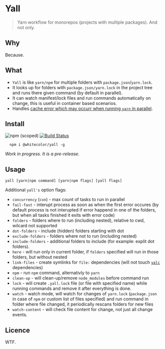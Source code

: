 # Yall

> Yarn workflow for monorepos (projects with multiple packages). And not only.

## Why

Because.

## What

- `Yall` is like `yarn/npm` for multiple folders with `package.json`/`yarn.lock`. 
- It looks up for folders with `package.json/yarn.lock` in the project tree and runs there given command (by default in parallel).
- It can watch manifest/lock files and run commands automatically on change, this is useful in container based scenarios.
- Handles [cache error which may occurr when running `yarn` in parallel](https://github.com/yarnpkg/yarn/issues/683).

## Install

![npm (scoped)](https://img.shields.io/npm/v/@whitecolor/yall.svg?maxAge=86400) [![Build Status](https://travis-ci.org/whitecolor/yall.svg?branch=master)](https://travis-ci.org/whitecolor/yall)

```
  npm i @whitecolor/yall -g
```

*Work in progress. It is a pre-release.*

## Usage 

```
yall [yarn|npm command] [yarn|npm flags] [yall flags]
```

Additional `yall's` option flags:

- `concurrency` (`con`) - max count of tasks to run in parallel
- `fail-fast` - interupt process as soon as when the first error occures (by default process is not interupted if error happend in one of the folders, but when all tasks finished it exits with error code)
- `folders` - folders where to run (including nested), relative to cwd, wilcard not supported
- `dot-folders` - include (hidden) folders starting with dot
- `exclude-folders` - folders where not to run (including nested)
- `include-folders` - additional folders to include (for example: explit dot folders).
- `here` - will run only in current folder, if `folders` specified will run in those folders, but without nested
- `link-files` - create symlinks for `file:` dependencies (will not touch [`yalc`](http://github.com/whitecolor/yalc) dependencies)
- `npm` - run `npm` command, alternativly to `yarn`
- `clean-up` - will clean-up/remove `node_modules` before command run
- `lock` - will create `.yall.lock` file (or file with specified name) while running commands and remove it after everything is done.
- `watch` - watch mode, will watch for changes of `yarn.lock` (`package.json` in case of `npm` or custom list of files specified) and run command in folder where file changed, it periodically rescans folders for new files
- `watch-content` - will check file content for change, not just all change events.

## Licence

WTF.